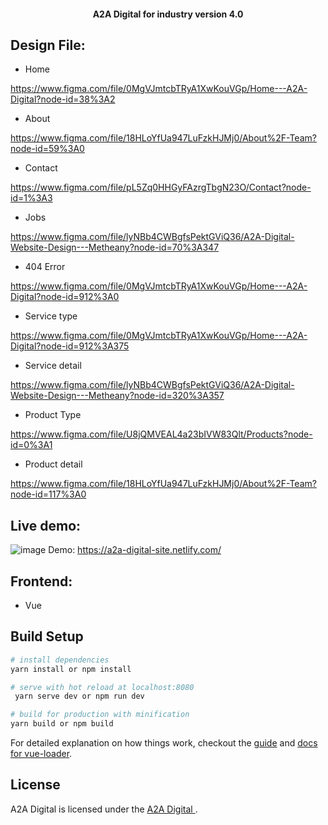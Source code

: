 <h4 align="center">A2A Digital for industry version 4.0
  

## Design File:

+ Home

https://www.figma.com/file/0MgVJmtcbTRyA1XwKouVGp/Home---A2A-Digital?node-id=38%3A2

+ About

https://www.figma.com/file/18HLoYfUa947LuFzkHJMj0/About%2F-Team?node-id=59%3A0
+ Contact

https://www.figma.com/file/pL5Zq0HHGyFAzrgTbgN23O/Contact?node-id=1%3A3

+ Jobs

https://www.figma.com/file/lyNBb4CWBgfsPektGViQ36/A2A-Digital-Website-Design---Metheany?node-id=70%3A347

+ 404 Error

https://www.figma.com/file/0MgVJmtcbTRyA1XwKouVGp/Home---A2A-Digital?node-id=912%3A0

+ Service type

https://www.figma.com/file/0MgVJmtcbTRyA1XwKouVGp/Home---A2A-Digital?node-id=912%3A375
+ Service detail

https://www.figma.com/file/lyNBb4CWBgfsPektGViQ36/A2A-Digital-Website-Design---Metheany?node-id=320%3A357

+ Product Type

https://www.figma.com/file/U8jQMVEAL4a23bIVW83Qlt/Products?node-id=0%3A1
+ Product detail

https://www.figma.com/file/18HLoYfUa947LuFzkHJMj0/About%2F-Team?node-id=117%3A0

## Live demo:

![image](https://github.com/A2A-Digital/a2a-digital-site/blob/master/static/home.png)
Demo: https://a2a-digital-site.netlify.com/

## Frontend:
  - Vue 

## Build Setup

``` bash
# install dependencies
yarn install or npm install

# serve with hot reload at localhost:8080
 yarn serve dev or npm run dev

# build for production with minification
yarn build or npm build 

```
For detailed explanation on how things work, checkout the [guide](http://vuejs-templates.github.io/webpack/) and [docs for vue-loader](http://vuejs.github.io/vue-loader).


## License
A2A Digital is licensed under the [ A2A Digital ](LICENSE).
